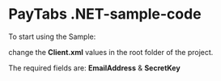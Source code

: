 # PayTabs .NET-sample-code

To start using the Sample:

change the **Client.xml** values in the root folder of the project.

The required fields are: **EmailAddress** & **SecretKey**
